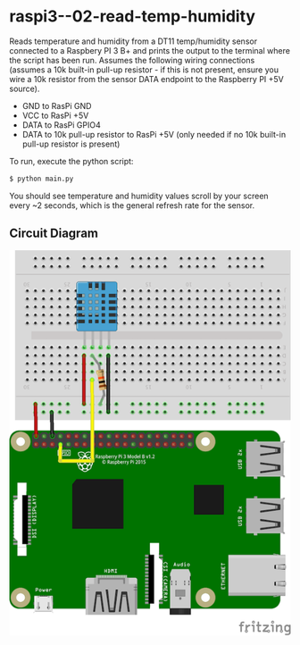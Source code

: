 # raspi3--02-read-temp-humidity

Reads temperature and humidity from a DT11 temp/humidity sensor connected to a Raspbery
PI 3 B+ and prints the output to the terminal where the script has been run. Assumes the
following wiring connections (assumes a 10k built-in pull-up resistor - if this is not
present, ensure you wire a 10k resistor from the sensor DATA endpoint to the Raspberry PI
+5V source).

- GND to RasPi GND
- VCC to RasPi +5V
- DATA to RasPi GPIO4
- DATA to 10k pull-up resistor to RasPi +5V (only needed if no 10k built-in pull-up resistor
is present)

To run, execute the python script:

```bash
$ python main.py
```

You should see temperature and humidity values scroll by your screen every ~2 seconds, which
is the general refresh rate for the sensor.

## Circuit Diagram

![Circuit](img/read-temp-humidity.png "Circuit")
